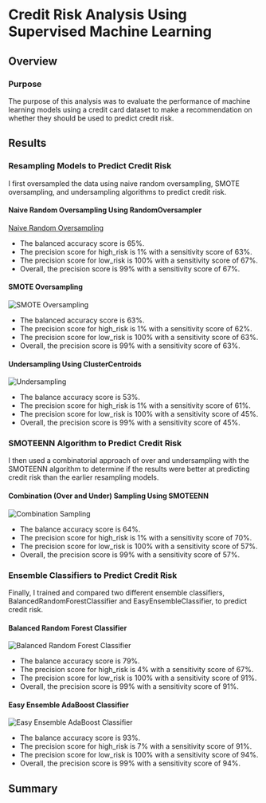 # Credit Risk Analysis Using Supervised Machine Learning

## Overview

### Purpose
The purpose of this analysis was to evaluate the performance of machine learning models using a credit card dataset to make a recommendation on whether they should be used to predict credit risk.

## Results

### Resampling Models to Predict Credit Risk
I first oversampled the data using naive random oversampling, SMOTE oversampling, and undersampling algorithms to predict credit risk.

#### Naive Random Oversampling Using RandomOversampler

[Naive Random Oversampling](.Resoures/naive_random_oversampling.png)

- The balanced accuracy score is 65%.
- The precision score for high_risk is 1% with a sensitivity score of 63%.
- The precision score for low_risk is 100% with a sensitivity score of 67%.
- Overall, the precision score is 99% with a sensitivity score of 67%.

#### SMOTE Oversampling

![SMOTE Oversampling](.Resources/smote_oversampling.PNG)

- The balanced accuracy score is 63%.
- The precision score for high_risk is 1% with a sensitivity score of 62%.
- The precision score for low_risk is 100% with a sensitivity score of 63%.
- Overall, the precision score is 99% with a sensitivity score of 63%.

#### Undersampling Using ClusterCentroids

![Undersampling](.Resources/undersampling.PNG)

- The balance accuracy score is 53%.
- The precision score for high_risk is 1% with a sensitivity score of 61%.
- The precision score for low_risk is 100% with a sensitivity score of 45%.
- Overall, the precision score is 99% with a sensitivity score of 45%.

### SMOTEENN Algorithm to Predict Credit Risk
I then used a combinatorial approach of over and undersampling with the SMOTEENN algorithm to determine if the results were better at predicting credit risk than the earlier resampling models.

#### Combination (Over and Under) Sampling Using SMOTEENN

![Combination Sampling](.Resources/combination_sampling.PNG)

- The balance accuracy score is 64%.
- The precision score for high_risk is 1% with a sensitivity score of 70%.
- The precision score for low_risk is 100% with a sensitivity score of 57%.
- Overall, the precision score is 99% with a sensitivity score of 57%.

### Ensemble Classifiers to Predict Credit Risk
Finally, I trained and compared two different ensemble classifiers, BalancedRandomForestClassifier and EasyEnsembleClassifier, to predict credit risk.

#### Balanced Random Forest Classifier

![Balanced Random Forest Classifier](.Resources/brfc.PNG)

- The balance accuracy score is 79%.
- The precision score for high_risk is 4% with a sensitivity score of 67%.
- The precision score for low_risk is 100% with a sensitivity score of 91%.
- Overall, the precision score is 99% with a sensitivity score of 91%.

#### Easy Ensemble AdaBoost Classifier

![Easy Ensemble AdaBoost Classifier](.Resources/eec.PNG)

- The balance accuracy score is 93%.
- The precision score for high_risk is 7% with a sensitivity score of 91%.
- The precision score for low_risk is 100% with a sensitivity score of 94%.
- Overall, the precision score is 99% with a sensitivity score of 94%.

## Summary

